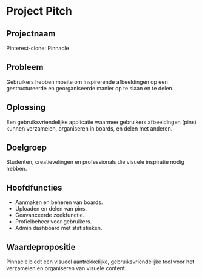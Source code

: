 # Project Pitch

## Projectnaam

Pinterest-clone: Pinnacle

## Probleem

Gebruikers hebben moeite om inspirerende afbeeldingen op een gestructureerde en georganiseerde manier op te slaan en te delen.

## Oplossing

Een gebruiksvriendelijke applicatie waarmee gebruikers afbeeldingen (pins) kunnen verzamelen, organiseren in boards, en delen met anderen.

## Doelgroep

Studenten, creatievelingen en professionals die visuele inspiratie nodig hebben.

## Hoofdfuncties

-   Aanmaken en beheren van boards.
-   Uploaden en delen van pins.
-   Geavanceerde zoekfunctie.
-   Profielbeheer voor gebruikers.
-   Admin dashboard met statistieken.

## Waardepropositie

Pinnacle biedt een visueel aantrekkelijke, gebruiksvriendelijke tool voor het verzamelen en organiseren van visuele content.

